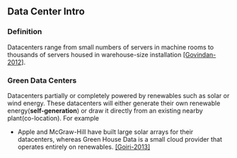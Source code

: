 Data Center Intro
----


### Definition
Datacenters range from small numbers of servers in machine rooms to thousands of servers housed in warehouse-size installation [[Govindan-2012]](http://dl.acm.org/citation.cfm?id=2150985).


### Green Data Centers
Datacenters partially or completely powered by renewables such as solar or wind energy. These datacenters will either generate their own renewable energy(**self-generation**) or draw it directly from an existing nearby plant(co-location). For example
  - Apple and McGraw-Hill have built large solar arrays for their datacenters, whereas Green House Data is a small cloud provider that operates entirely on renewables. [[Goiri-2013]](https://github.com/hxwang/GreenDC-Summary/blob/master/GoiriIK13_Designing-and-Managing-Datacenters-Powered-by-Renewable-Energy.md)
